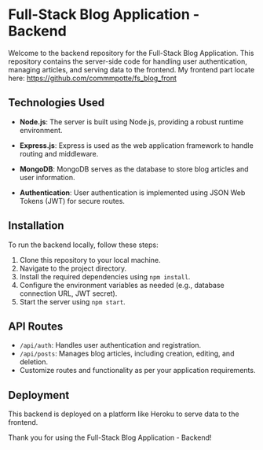 # Full-Stack Blog Application - Backend

Welcome to the backend repository for the Full-Stack Blog Application. This repository contains the server-side code for handling user authentication, managing articles, and serving data to the frontend. My frontend part locate here: https://github.com/commmpotte/fs_blog_front

## Technologies Used

- **Node.js**: The server is built using Node.js, providing a robust runtime environment.

- **Express.js**: Express is used as the web application framework to handle routing and middleware.

- **MongoDB**: MongoDB serves as the database to store blog articles and user information.

- **Authentication**: User authentication is implemented using JSON Web Tokens (JWT) for secure routes.

## Installation

To run the backend locally, follow these steps:

1. Clone this repository to your local machine.
2. Navigate to the project directory.
3. Install the required dependencies using `npm install`.
4. Configure the environment variables as needed (e.g., database connection URL, JWT secret).
5. Start the server using `npm start`.

## API Routes

- `/api/auth`: Handles user authentication and registration.
- `/api/posts`: Manages blog articles, including creation, editing, and deletion.
- Customize routes and functionality as per your application requirements.

## Deployment

This backend is deployed on a platform like Heroku to serve data to the frontend.

Thank you for using the Full-Stack Blog Application - Backend!
